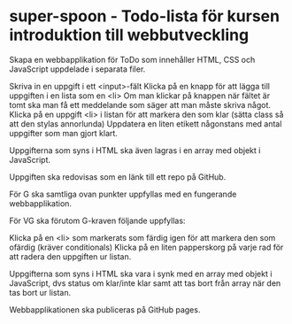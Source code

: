 # super-spoon - Todo-lista för kursen introduktion till webbutveckling
Skapa en webbapplikation för ToDo som innehåller HTML, CSS och JavaScript uppdelade i separata filer.

Skriva in en uppgift i ett &lt;input&gt;-fält
Klicka på en knapp för att lägga till uppgiften i en lista som en &lt;li&gt;
Om man klickar på knappen när fältet är tomt ska man få ett meddelande som säger att man måste skriva något.
Klicka på en uppgift &lt;li&gt; i listan för att markera den som klar (sätta class så att den stylas annorlunda)
Uppdatera en liten etikett någonstans med antal uppgifter som man gjort klart.

Uppgifterna som syns i HTML ska även lagras i en array med objekt i JavaScript.

Uppgiften ska redovisas som en länk till ett repo på GitHub.

 

För G ska samtliga ovan punkter uppfyllas med en fungerande webbapplikation.

 

För VG ska förutom G-kraven följande uppfyllas:

Klicka på en &lt;li&gt; som markerats som färdig igen för att markera den som ofärdig (kräver conditionals)
Klicka på en liten papperskorg på varje rad för att radera den uppgiften ur listan.

Uppgifterna som syns i HTML ska vara i synk med en array med objekt i JavaScript, dvs status om klar/inte klar samt att tas bort från array när den tas bort ur listan.

 

Webbapplikationen ska publiceras på GitHub pages.
